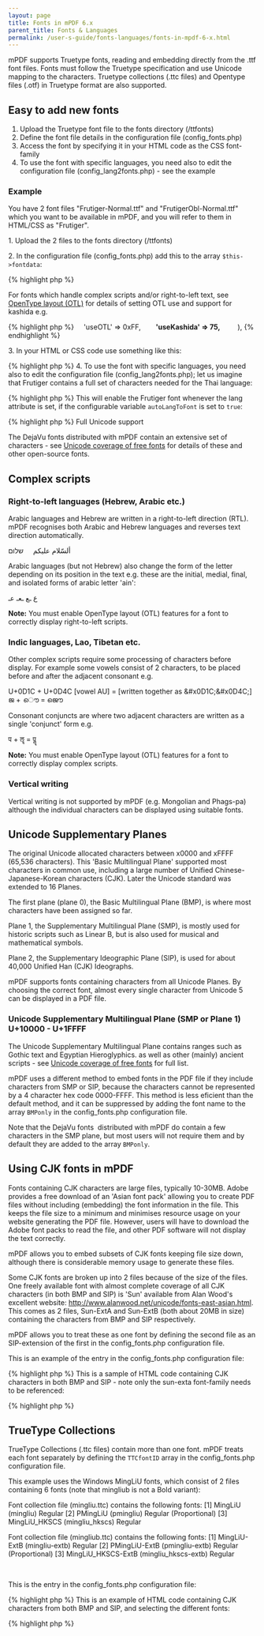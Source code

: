 ```yaml
---
layout: page
title: Fonts in mPDF 6.x
parent_title: Fonts & Languages
permalink: /user-s-guide/fonts-languages/fonts-in-mpdf-6-x.html
---
```


<div id="bpmbook" class="bpmbook" style="direction:ltr;">
<div class="topic_user_field">
<div id="U0">
<p>mPDF supports Truetype fonts, reading and embedding directly from the .ttf font files. Fonts must follow the Truetype specification and use Unicode mapping to the characters. Truetype collections (.ttc files) and Opentype files (.otf) in Truetype format are also supported.</p>
<h2>Easy to add new fonts</h2>
<ol>
<li>Upload the Truetype font file to the fonts directory (<span class="filename">/ttfonts</span>)</li>
<li>Define the font file details in the configuration file (<span class="filename">config_fonts.php</span>)</li>
<li>Access the font by specifying it in your HTML code as the CSS font-family</li>
<li>To use the font with specific languages, you need also to edit the configuration file (<span class="filename">config_lang2fonts.php</span>) - see the example</li>
</ol>
<h3>Example</h3>
<p>You have 2 font files "Frutiger-Normal.ttf" and "FrutigerObl-Normal.ttf" which you want to be available in mPDF, and you will refer to them in HTML/CSS as "Frutiger".</p>
<p>1. Upload the 2 files to the fonts directory (<span class="filename">/ttfonts</span>)</p>
<p>2. In the configuration file (<span class="filename">config_fonts.php</span>) add this to the array <code>$this-&gt;fontdata</code>:</p>

{% highlight php %}
<?php

&nbsp;&nbsp; "frutiger" =&gt; array(

&nbsp;&nbsp;&nbsp; &nbsp;&nbsp;&nbsp; 'R' =&gt; "Frutiger-Normal.ttf",

&nbsp;&nbsp;&nbsp; &nbsp;&nbsp;&nbsp; 'I' =&gt; "FrutigerObl-Normal.ttf",

&nbsp;&nbsp;&nbsp; &nbsp;&nbsp;&nbsp; ),
{% endhighlight %}

<p>For fonts which handle complex scripts and/or right-to-left text, see <a href="/user-s-guide/fonts-languages/opentype-layout-otl.html">OpenType layout (OTL)</a> for details of setting OTL use and support for kashida e.g.</p>

{% highlight php %}
<?php

&nbsp;&nbsp; "frutiger" =&gt; array(

&nbsp;&nbsp;&nbsp; &nbsp;&nbsp;&nbsp; 'R' =&gt; "Frutiger-Normal.ttf",

&nbsp;&nbsp;&nbsp; &nbsp;&nbsp;&nbsp; 'I' =&gt; "FrutigerObl-Normal.ttf",

&nbsp;&nbsp;&nbsp;&nbsp;<b>&nbsp;&nbsp;&nbsp; 'useOTL' =&gt; 0xFF,</b>

<b>&nbsp;&nbsp;&nbsp;&nbsp;&nbsp;&nbsp;&nbsp; 'useKashida' =&gt; 75,</b>

&nbsp;&nbsp;&nbsp; &nbsp;&nbsp;&nbsp; ),
{% endhighlight %}

<p>3. In your HTML or CSS code use something like this:</p>

{% highlight php %}
<?php

&lt;p style="font-family: Frutiger"&gt;....&lt;/p&gt;
{% endhighlight %}

<p>4. To use the font with specific languages, you need also to edit the configuration file (<span class="filename">config_lang2fonts.php</span>); let us imagine that Frutiger contains a full set of characters needed for the Thai language:</p>

{% highlight php %}
<?php

&nbsp;&nbsp;&nbsp; &nbsp; // THAI

&nbsp;&nbsp;&nbsp; &nbsp; CASE "th":&nbsp; $unifont = "frutiger";&nbsp; break;
{% endhighlight %}

<p>This will enable the Frutiger font whenever the lang attribute is set, if the configurable variable <code>autoLangToFont</code> is set to <code>true</code>:</p>

{% highlight php %}
<?php

&lt;p lang="th"&gt;...&lt;/p&gt;
{% endhighlight %}

<h2>Full Unicode support</h2>
<p>The DejaVu fonts distributed with mPDF contain an extensive set of characters - see <a href="/reference/codepages-glyphs/unicode-coverage-of-free-fonts.html">Unicode coverage of free fonts</a> for details of these and other open-source fonts.</p>
<h2>Complex scripts</h2>
<h3>Right-to-left languages (Hebrew, Arabic etc.)</h3>
<p>Arabic languages and Hebrew are written in a right-to-left direction (RTL). mPDF recognises both Arabic and Hebrew languages and reverses text direction automatically.</p>
<p class="manual_block">ألسّلام عليكم &nbsp; &nbsp; שלום</p>
<p>Arabic languages (but not Hebrew) also change the form of the letter depending on its position in the text e.g. these are the initial, medial, final, and isolated forms of arabic letter 'ain':</p>
<p class="manual_block">ع ـع ـعـ عـ</p>
<p class="manual_block"><b>Note:</b> You must enable OpenType layout (OTL) features for a font to correctly display right-to-left scripts.</p>
<h3>Indic languages, Lao, Tibetan etc.</h3>
<p>Other complex scripts require some processing of characters before display. For example some vowels consist of 2 characters, to be placed before and after the adjacent consonant e.g.</p>
<p class="manual_block">U+0D1C + U+0D4C [vowel AU] = [written together as &amp;#x0D1C;&amp;#x0D4C;]

ജ + ൌ = ജൌ</p>
<p>Consonant conjuncts are where two adjacent characters are written as a single 'conjunct' form e.g.</p>
<p class="manual_block">प + ॡ = पॣ</p>
<p class="manual_block"><b>Note:</b> You must enable OpenType layout (OTL) features for a font to correctly display complex scripts.</p>
<h3>Vertical writing</h3>
<p>Vertical writing is not supported by mPDF (e.g. Mongolian and Phags-pa) although the individual characters can be displayed using suitable fonts.</p>
<h2>Unicode Supplementary Planes</h2>
<p>The original Unicode allocated characters between x0000 and xFFFF (65,536 characters). This 'Basic Multilingual Plane' supported most characters in common use, including a large number of Unified Chinese-Japanese-Korean characters (CJK). Later the Unicode standard was extended to 16 Planes.</p>
<p>The first plane (plane 0), the Basic Multilingual Plane (BMP), is where most characters have been assigned so far.</p>
<p>Plane 1, the Supplementary Multilingual Plane (SMP), is mostly used for historic scripts such as Linear B, but is also used for musical and mathematical symbols.</p>
<p>Plane 2, the Supplementary Ideographic Plane (SIP), is used for about 40,000 Unified Han (CJK) Ideographs.</p>
<p>mPDF supports fonts containing characters from all Unicode Planes. By choosing the correct font, almost every single character from Unicode 5 can be displayed in a PDF file.</p>
<h3>Unicode Supplementary Multilingual Plane (SMP or Plane 1) U+10000 - U+1FFFF</h3>
<p>The Unicode Supplementary Multilingual Plane contains ranges such as Gothic text and Egyptian Hieroglyphics. as well as other (mainly) ancient scripts - see <a href="/reference/codepages-glyphs/unicode-coverage-of-free-fonts.html">Unicode coverage of free fonts</a> for full list.</p>
<p>mPDF uses a different method to embed fonts in the PDF file if they include characters from SMP or SIP, because the characters cannot be represented by a 4 character hex code 0000-FFFF. This method is less eficient than the default method, and it can be suppressed by adding the font name to the array <code>BMPonly</code> in the <span class="filename">config_fonts.php</span> configuration file.</p>
<p>Note that the DejaVu fonts&nbsp; distributed with mPDF do contain a few characters in the SMP plane, but most users will not require them and by default they are added to the array <code>BMPonly</code>.</p>
<h2>Using CJK fonts in mPDF</h2>
<p>Fonts containing CJK characters are large files, typically 10-30MB. Adobe provides a free download of an 'Asian font pack' allowing you to create PDF files without including (embedding) the font information in the file. This keeps the file size to a minimum and minimises resource usage on your website generating the PDF file. However, users will have to download the Adobe font packs to read the file, and other PDF software will not display the text correctly.</p>
<p>mPDF allows you to embed subsets of CJK fonts keeping file size down, although there is considerable memory usage to generate these files.</p>
<p>Some CJK fonts are broken up into 2 files because of the size of the files. One freely available font with almost complete coverage of all CJK characters (in both BMP and SIP) is 'Sun' available from Alan Wood's excellent website: <a href="http://www.alanwood.net/unicode/fonts-east-asian.html">http://www.alanwood.net/unicode/fonts-east-asian.html</a>. This comes as 2 files, Sun-ExtA and Sun-ExtB (both about 20MB in size) containing the characters from BMP and SIP respectively.</p>
<p>mPDF allows you to treat these as one font by defining the second file as an SIP-extension of the first in the config_fonts.php configuration file.</p>
<p>This is an example of the entry in the <span class="filename">config_fonts.php</span> configuration file:</p>

{% highlight php %}
<?php

$this-&gt;fontdata = array(

...

&nbsp; &nbsp; &nbsp; "sun-exta" =&gt; array(

&nbsp; &nbsp; &nbsp; &nbsp; &nbsp; &nbsp; 'R' =&gt; "Sun-ExtA.ttf",

&nbsp; &nbsp; &nbsp; &nbsp; &nbsp; &nbsp; 'sip-ext' =&gt; 'sun-extb',

&nbsp; &nbsp; &nbsp; ),

&nbsp; &nbsp; &nbsp; "sun-extb" =&gt; array(

&nbsp;&nbsp;&nbsp;&nbsp;&nbsp;&nbsp;&nbsp;&nbsp;&nbsp;&nbsp;&nbsp;&nbsp; 'R' =&gt; "Sun-ExtB.ttf",

&nbsp;&nbsp;&nbsp;&nbsp;&nbsp; ),

...

);
{% endhighlight %}

<p>This is a sample of HTML code containing CJK characters in both BMP and SIP - note only the sun-exta font-family needs to be referenced:</p>

{% highlight php %}
<?php

&lt;div style="font-family:sun-extA;"&gt; &amp;#40706; &amp;#40712; &amp;#40727; &amp;#x2320f; &amp;#x23225; &amp;#40742; &amp;#40743; &amp;#x2322f; &amp;#x23231; &amp;#40761; &amp;#40772; &amp;#x23232; &amp;#x23233; &amp;#40773; &amp;#40784; &amp;#x23234; &amp;#x23256; &amp;#40787; &amp;#40794; &amp;#x23262; &amp;#x23281; &amp;#40802; &amp;#40809; &amp;#x23289; &amp;#x2328a; &lt;/div&gt;
{% endhighlight %}

<p>&nbsp;</p>
<h2>TrueType Collections</h2>
<p>TrueType Collections (.ttc files) contain more than one font. mPDF treats each font separately by defining the <code>TTCfontID</code> array in the <span class="filename">config_fonts.php</span> configuration file.</p>
<p>This example uses the Windows MingLiU fonts, which consist of 2 files containing 6 fonts (note that mingliub is not a Bold variant):</p>
<p>Font collection file (<span class="filename">mingliu.ttc</span>) contains the following fonts:

[1] MingLiU (mingliu) Regular

[2] PMingLiU (pmingliu) Regular (Proportional)

[3] MingLiU_HKSCS (mingliu_hkscs) Regular</p>
<p>Font collection file (<span class="filename">mingliub.ttc</span>) contains the following fonts:

[1] MingLiU-ExtB (mingliu-extb) Regular

[2] PMingLiU-ExtB (pmingliu-extb) Regular (Proportional)

[3] MingLiU_HKSCS-ExtB (mingliu_hkscs-extb) Regular</p>
<p>&nbsp;</p>
<p>This is the entry in the config_fonts.php configuration file:</p>

{% highlight php %}
<?php

$this-&gt;fontdata = array(

...

&nbsp; &nbsp; &nbsp; "mingliu" =&gt; array(

&nbsp; &nbsp; &nbsp; &nbsp; &nbsp; &nbsp; 'R' =&gt; "mingliu.ttc",

&nbsp; &nbsp; &nbsp; &nbsp; &nbsp; &nbsp; 'TTCfontID' =&gt; array (

&nbsp; &nbsp; &nbsp; &nbsp; &nbsp; &nbsp; &nbsp; &nbsp; 'R' =&gt; 1,

&nbsp; &nbsp; &nbsp; &nbsp; &nbsp; &nbsp; ),

&nbsp; &nbsp; &nbsp; &nbsp; &nbsp; &nbsp; 'sip-ext' =&gt; 'mingliu-extb',

&nbsp; &nbsp; &nbsp; ),

&nbsp; &nbsp; &nbsp; "pmingliu" =&gt; array(

&nbsp; &nbsp; &nbsp; &nbsp; &nbsp; &nbsp; 'R' =&gt; "mingliu.ttc",

&nbsp; &nbsp; &nbsp; &nbsp; &nbsp; &nbsp; 'TTCfontID' =&gt; array (

&nbsp; &nbsp; &nbsp; &nbsp; &nbsp; &nbsp; &nbsp; &nbsp; 'R' =&gt; 2,

&nbsp; &nbsp; &nbsp; &nbsp; &nbsp; &nbsp; ),

&nbsp; &nbsp; &nbsp; &nbsp; &nbsp; &nbsp; 'sip-ext' =&gt; 'pmingliu-extb',

&nbsp; &nbsp; &nbsp; ),

&nbsp; &nbsp; &nbsp; "mingliu_hkscs" =&gt; array(

&nbsp; &nbsp; &nbsp; &nbsp; &nbsp; &nbsp; 'R' =&gt; "mingliu.ttc",

&nbsp; &nbsp; &nbsp; &nbsp; &nbsp; &nbsp; 'TTCfontID' =&gt; array (

&nbsp; &nbsp; &nbsp; &nbsp; &nbsp; &nbsp; &nbsp; &nbsp; 'R' =&gt; 3,

&nbsp; &nbsp; &nbsp; &nbsp; &nbsp; &nbsp; ),

&nbsp; &nbsp; &nbsp; &nbsp; &nbsp; &nbsp; 'sip-ext' =&gt; 'mingliu_hkscs-extb',

&nbsp; &nbsp; &nbsp; ),

&nbsp; &nbsp; &nbsp; "mingliu-extb" =&gt; array(

&nbsp; &nbsp; &nbsp; &nbsp; &nbsp; &nbsp; 'R' =&gt; "mingliub.ttc",

&nbsp; &nbsp; &nbsp; &nbsp; &nbsp; &nbsp; 'TTCfontID' =&gt; array (

&nbsp; &nbsp; &nbsp; &nbsp; &nbsp; &nbsp; &nbsp; &nbsp; 'R' =&gt; 1,

&nbsp; &nbsp; &nbsp; &nbsp; &nbsp; &nbsp; ),

&nbsp; &nbsp; &nbsp; ),

&nbsp; &nbsp; &nbsp; "pmingliu-extb" =&gt; array(

&nbsp; &nbsp; &nbsp; &nbsp; &nbsp; &nbsp; 'R' =&gt; "mingliub.ttc",

&nbsp; &nbsp; &nbsp; &nbsp; &nbsp; &nbsp; 'TTCfontID' =&gt; array (

&nbsp; &nbsp; &nbsp; &nbsp; &nbsp; &nbsp; &nbsp; &nbsp; 'R' =&gt; 2,

&nbsp; &nbsp; &nbsp; &nbsp; &nbsp; &nbsp; ),

&nbsp; &nbsp; &nbsp; ),

&nbsp; &nbsp; &nbsp; "mingliu_hkscs-extb" =&gt; array(

&nbsp; &nbsp; &nbsp; &nbsp; &nbsp; &nbsp; 'R' =&gt; "mingliub.ttc",

&nbsp; &nbsp; &nbsp; &nbsp; &nbsp; &nbsp; 'TTCfontID' =&gt; array (

&nbsp; &nbsp; &nbsp; &nbsp; &nbsp; &nbsp; &nbsp; &nbsp; 'R' =&gt; 3,

&nbsp; &nbsp; &nbsp; &nbsp; &nbsp; &nbsp; ),

&nbsp; &nbsp; &nbsp; ),

...

);
{% endhighlight %}

<p>This is an example of HTML code containing CJK characters from both BMP and SIP, and selecting the different fonts:</p>

{% highlight php %}
<?php

&lt;div style="font-family:mingliu;"&gt; &amp;#40706; &amp;#40742; &amp;#40772; &amp;#40784; &amp;#40802; &amp;#40809; &amp;#x23289; &amp;#x2328a; &lt;/div&gt; 

&lt;div style="font-family:mingliu_hkscs;"&gt; &amp;#40706; &amp;#40742; &amp;#40772; &amp;#40784; &amp;#40802; &amp;#40809; &amp;#x23289; &amp;#x2328a; &lt;/div&gt; 

&lt;div style="font-family:pmingliu;"&gt; &amp;#40706; &amp;#40742; &amp;#40772; &amp;#40784; &amp;#40802; &amp;#40809; &amp;#x23289; &amp;#x2328a; &lt;/div&gt;
{% endhighlight %}

</div>
</div>

